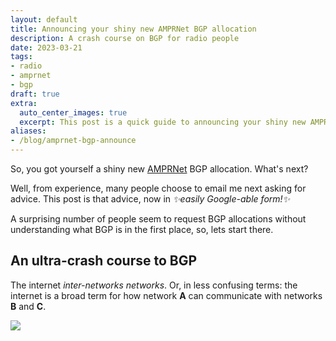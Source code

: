 ```yaml
---
layout: default
title: Announcing your shiny new AMPRNet BGP allocation
description: A crash course on BGP for radio people
date: 2023-03-21
tags:
- radio
- amprnet
- bgp
draft: true
extra:
  auto_center_images: true
  excerpt: This post is a quick guide to announcing your shiny new AMPRNet BGP allocation
aliases:
- /blog/amprnet-bgp-announce
---
```


So, you got yourself a shiny new [AMPRNet](https://ampr.org) BGP allocation. What's next?

Well, from experience, many people choose to email me next asking for advice. This post is that advice, now in *:sparkles:easily Google-able form!:sparkles:*

A surprising number of people seem to request BGP allocations without understanding what BGP is in the first place, so, lets start there.

## An ultra-crash course to BGP

The internet *inter-networks networks*. Or, in less confusing terms: the internet is a broad term for how network **A** can communicate with networks **B** and **C**.

![](/assets/blog/amprnet-bgp-announce/internet_1.svg)

